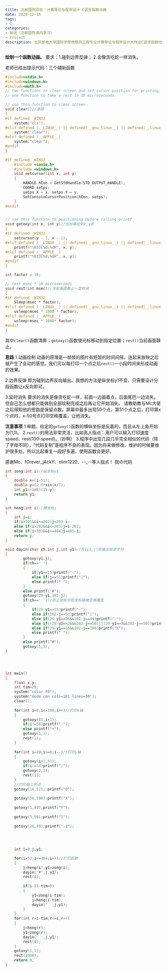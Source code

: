 ```yaml
---
title: 北邮国院项目：计算导论与程序设计 C语言函数动画
date: 2020-12-15
tags: 
- C
categories:
- 邮途（北邮国院课内学习）
- Project
description: 北京邮电大学国际学院物联网工程专业计算导论与程序设计大作业C语言函数动画项目整理
---
```


**绘制一个函数动画。**
要求：1.碰到边界反弹；
2.会像贪吃蛇一样消失。

老师已给出提示代码：三个辅助函数

```c
#include<stdio.h>
#include<windows.h>
#include<math.h>
// two functions to clear screen and set cursor position for printing.
// one function to take a rest in 10 microseconds.

// use this function to clear screen
void clear()//清屏
{
#if defined _WIN32
    system("cls");
#elif defined (__LINUX__) || defined(__gnu_linux__) || defined(__linux__)
    system("clear");
#elif defined (__APPLE__)
    system("clear");
#endif
}

#if defined _WIN32
    #include <conio.h>
    #include <windows.h>
    void setcursor(int x, int y)
    {
        HANDLE hCon = GetStdHandle(STD_OUTPUT_HANDLE);
        COORD setps;
        setps.X = x; setps.Y = y;
        SetConsoleCursorPosition(hCon, setps);
    }
#endif


// use this function to positioning before calling printf  
void gotoxy(int x, int y)//光标移动到x,y处
{
#if defined _WIN32
    setcursor(y - 1, x - 1);
#elif defined (__LINUX__) || defined(__gnu_linux__) || defined(__linux__)
    printf("\033[%d;%dH", x, y);
#elif defined (__APPLE__)
    printf("\033[%d;%dH", x, y);
#endif
}

int factor = 10;

// rest msec * 10 microseconds
void rest(int msec)//当前画面静止一定时间
{
#if defined _WIN32
    Sleep(msec * factor);
#elif defined (__LINUX__) || defined(__gnu_linux__) || defined(__linux__)
    usleep(msec * 1000 * factor);
#elif defined (__APPLE__)
    usleep(msec * 1000* factor);
#endif
}
```
其中`clear()`函数清屏；`gotoxy()`函数使光标移动到指定位置；`rest()`当前画面静止。

**思路**
1.动画绘制
动画的原理是一帧帧的图片有短暂的时间间隔，连起来放映之后就产生了会动的感觉。我们可以每打印一个点之后`rest()`一小段时间来形成动画的效果。

2.边界反弹
即为碰到边界反向输出。我想的方法是纵坐标y1不变，只需要设计分段函数让x反向即可。

3.延时消失
要求的消失是像贪吃蛇一样，前面一边画着点，后面尾巴一边消失。但自己怎么想都只能做到全部绘制完成之后再让它开始消失。
请教助教与Mc大佬之后得知他的思路是保留点数。屏幕中最多出现50个点，第51个点之后，打印第x个点时，x-50号点打印空格覆盖，让他消失。

**注意事项**
1.审题。给定的`gotoxy()`函数的横纵坐标是反着的，而且从左上角开始为(1,1)。
2.`rest()`的用法非常灵活，比如高人指点：用户可以输入打印速度speed，rest(100-speed)。（妙啊）
3.程序中出现几段几乎完全相似的代码（除了字母不同），“代码复制”是程序不良的表现。因为将来做修改、维护的时候要维护很多处。所以比起重复一段好多遍，使用函数会更好。

感谢Mc、fOrever_jAckY、olinr1222、--_--等人指点！
我の代码

```c
int zong(int i)//纵坐标y1
{
	double x=(i-51);
	double y=12.0*sin(x/7);
	int y1=(int)(15-y);
	return y1;
}

int heng(int i)//横坐标j
{
	int j=i;
	if(i>101&&i<=202)j=203-i;
	else if(i>202&&i<=303)j=i-202;
	else if(i>303&&i<=404)j=405-i;
	return j;
}

void dayin(char ch,int j,int y1)//在(y1,j)处输出给定字符
{
		gotoxy(y1,j);
		if(ch==' ')
		{
			if(y1==15)printf("-");
			else if(j==51)printf("|");
			else printf(" ");
		}
		else printf("#");
		gotoxy(29-y1,102-j);
		if(ch==' ')//防止坐标点和坐标轴被空格覆盖
		{
			if(29-y1==15)printf("-");
			else if(102-j==51)printf("|");
			else if(29-y1==26&&102-j==49)printf("-");
			else if((29-y1==26&&102-j==50)||(29-y1==3&&102-j==50))printf("1");
			else if(29-y1==16&&102-j==100)printf("X");
			else printf(" ");
		}
		else printf("#");
		gotoxy(1,1);
}




int main()
{
	float x,y;
	int tim=20;
	system("color F0");
	system("mode con cols=101 lines=30");
	clear();
	
	for(int i=0;i<=100;i++)//打印x轴 
	{
		gotoxy(15,i+1);
		if(i!=50)printf("-");
		else printf("+");
		gotoxy(1,1);
		rest(1);
	}
	
	for(int i=29;i>=0;i--)//打印y轴 
	{
		gotoxy(i+1,51);
		if(i!=14)printf("|");
		gotoxy(1,1); 
		rest(1);
	}
	//打印轴上的点
	gotoxy(16,52); printf("O");
	
	gotoxy(16,100);printf("X");
	
	gotoxy(1,49);printf("Y");
	
	gotoxy(3,50);printf("1");
	
	gotoxy(26,49);printf("-1");
	
	
	
	
	int i=0,j,y1;

	for(i=52;i<=404;i++)//打印函数 
	{
		j=heng(i),y1=zong(i);
		dayin('#',j,y1);
		rest(4);
		
		if(i-51-tim>0)
		{
			y1=zong(i-tim);
			j=heng(i-tim);
			dayin(' ',j,y1);
		}
	}	
	for(int r=i-tim;r<=i;r++)
	{
		j=heng(r);
		y1=zong(r);
		dayin(' ',j,y1);
		rest(4);
	} 
	gotoxy(1,1);
	rest(1000);
	return 0;
}
```